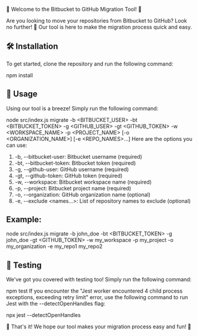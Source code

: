 🎉 Welcome to the Bitbucket to GitHub Migration Tool! 🚀

Are you looking to move your repositories from Bitbucket to GitHub? Look no further! 🙌 Our tool is here to make the migration process quick and easy.

## 🛠️ Installation

To get started, clone the repository and run the following command:

npm install

## 🚀 Usage

Using our tool is a breeze! Simply run the following command:

node src/index.js migrate -b <BITBUCKET_USER> -bt <BITBUCKET_TOKEN> -g <GITHUB_USER> -gt <GITHUB_TOKEN> -w <WORKSPACE_NAME> -p <PROJECT_NAME> [-o <ORGANIZATION_NAME>] [-e <REPO_NAMES>...]
Here are the options you can use:

1. -b, --bitbucket-user: Bitbucket username (required)
2. -bt, --bitbucket-token: Bitbucket token (required)
3. -g, --github-user: GitHub username (required)
4. -gt, --github-token: GitHub token (required)
5. -w, --workspace: Bitbucket workspace name (required)
6. -p, --project: Bitbucket project name (required)
7. -o, --organization: GitHub organization name (optional)
8. -e, --exclude <names...>: List of repository names to exclude (optional)

## Example:

node src/index.js migrate -b john_doe -bt <BITBUCKET_TOKEN> -g john_doe -gt <GITHUB_TOKEN> -w my_workspace -p my_project -o my_organization -e my_repo1 my_repo2

## 🧪 Testing

We've got you covered with testing too! Simply run the following command:

npm test
If you encounter the "Jest worker encountered 4 child process exceptions, exceeding retry limit" error, use the following command to run Jest with the --detectOpenHandles flag:

npx jest --detectOpenHandles

👋 That's it! We hope our tool makes your migration process easy and fun! 🎉
